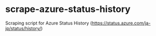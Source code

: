 # scrape-azure-status-history
Scraping script for Azure Status History (https://status.azure.com/ja-jp/status/history/)
